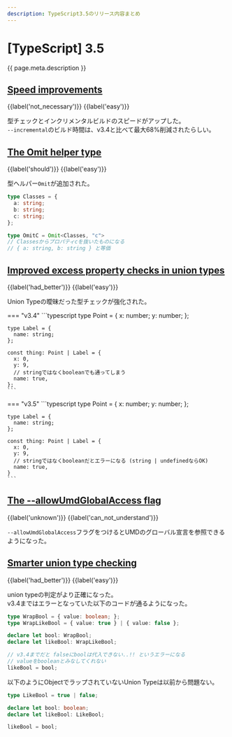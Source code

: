 ```yaml
---
description: TypeScript3.5のリリース内容まとめ
---
```


# [TypeScript] 3.5

{{ page.meta.description }}


## [Speed improvements]

[Speed improvements]: https://www.typescriptlang.org/docs/handbook/release-notes/typescript-3-5.html#speed-improvements

{{label('not_necessary')}} {{label('easy')}}

型チェックとインクリメンタルビルドのスピードがアップした。  
`--incremental`のビルド時間は、v3.4と比べて最大68%削減されたらしい。


## [The Omit helper type]

[The Omit helper type]: https://www.typescriptlang.org/docs/handbook/release-notes/typescript-3-5.html#the-omit-helper-type

{{label('should')}} {{label('easy')}}

型ヘルパー`Omit`が追加された。

```typescript
type Classes = {
  a: string;
  b: string;
  c: string;
};

type OmitC = Omit<Classes, "c">
// Classesからプロパティcを抜いたものになる
// { a: string, b: string } と等価
```

## [Improved excess property checks in union types]

[Improved excess property checks in union types]: https://www.typescriptlang.org/docs/handbook/release-notes/typescript-3-5.html#improved-excess-property-checks-in-union-types

{{label('had_better')}} {{label('easy')}}

Union Typeの曖昧だった型チェックが強化された。

=== "v3.4"
    ```typescript
    type Point = {
      x: number;
      y: number;
    };

    type Label = {
      name: string;
    };

    const thing: Point | Label = {
      x: 0,
      y: 9,
      // stringではなくbooleanでも通ってしまう
      name: true,
    };
    ```

=== "v3.5"
    ```typescript
    type Point = {
      x: number;
      y: number;
    };

    type Label = {
      name: string;
    };

    const thing: Point | Label = {
      x: 0,
      y: 9,
      // stringではなくbooleanだとエラーになる (string | undefinedならOK)
      name: true,
    }
    ```


## [The --allowUmdGlobalAccess flag]

[The --allowUmdGlobalAccess flag]: https://www.typescriptlang.org/docs/handbook/release-notes/typescript-3-5.html#the---allowumdglobalaccess-flag

{{label('unknown')}} {{label('can_not_understand')}}

`--allowUmdGlobalAccess`フラグをつけるとUMDのグローバル宣言を参照できるようになった。


## [Smarter union type checking]

[Smarter union type checking]: https://www.typescriptlang.org/docs/handbook/release-notes/typescript-3-5.html#smarter-union-type-checking

{{label('had_better')}} {{label('easy')}}

union typeの判定がより正確になった。  
v3.4まではエラーとなっていた以下のコードが通るようになった。

```typescript
type WrapBool = { value: boolean; };
type WrapLikeBool = { value: true } | { value: false };

declare let bool: WrapBool;
declare let likeBool: WrapLikeBool;

// v3.4までだと falseにboolは代入できない..!! というエラーになる
// valueをbooleanとみなしてくれない
likeBool = bool;
```

以下のようにObjectでラップされていないUnion Typeは以前から問題ない。

```typescript
type LikeBool = true | false;

declare let bool: boolean;
declare let likeBool: LikeBool;

likeBool = bool;
```
